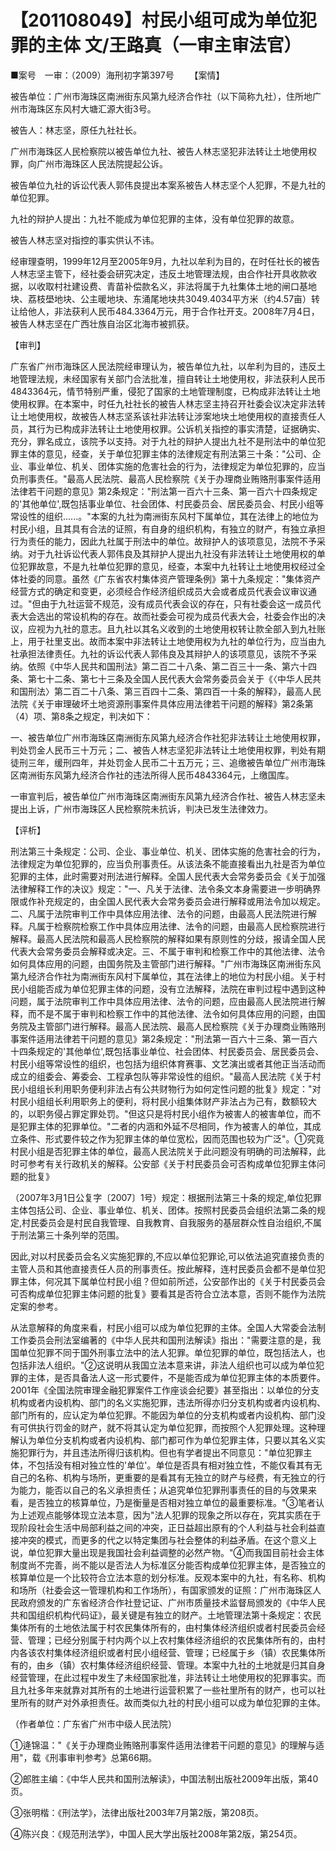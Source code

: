 # 【201108049】村民小组可成为单位犯罪的主体 文/王路真（一审主审法官）

■案号　一审：（2009）海刑初字第397号 　　【案情】

被告单位：广州市海珠区南洲街东风第九经济合作社（以下简称九社），住所地广州市海珠区东风村大塘汇源大街3号。

被告人：林志坚，原任九社社长。

广州市海珠区人民检察院以被告单位九社、被告人林志坚犯非法转让土地使用权罪，向广州市海珠区人民法院提起公诉。

被告单位九社的诉讼代表人郭伟良提出本案系被告人林志坚个人犯罪，不是九社的单位犯罪。

九社的辩护人提出：九社不能成为单位犯罪的主体，没有单位犯罪的故意。

被告人林志坚对指控的事实供认不讳。

经审理查明，1999年12月至2005年9月，九社以牟利为目的，在时任社长的被告人林志坚主管下，经社委会研究决定，违反土地管理法规，由合作社开具收款收据，以收取村社建设费、青苗补偿款名义，非法将属于九社集体土地的闸口基地块、荔枝壆地块、公主暖地块、东涌尾地块共3049.4034平方米（约4.57亩）转让给他人，非法获利人民币484.3364万元，用于合作社开支。2008年7月4日，被告人林志坚在广西壮族自治区北海市被抓获。

【审判】

广东省广州市海珠区人民法院经审理认为，被告单位九社，以牟利为目的，违反土地管理法规，未经国家有关部门合法批准，擅自转让土地使用权，非法获利人民币4843364元，情节特别严重，侵犯了国家的土地管理制度，已构成非法转让土地使用权罪。在本案中，时任九社社长的被告人林志坚主持召开社委会议决定非法转让土地使用权，故被告人林志坚系该社非法转让涉案地块土地使用权的直接责任人员，其行为已构成非法转让土地使用权罪。公诉机关指控的事实清楚，证据确实、充分，罪名成立，该院予以支持。对于九社的辩护人提出九社不是刑法中的单位犯罪主体的意见，经查，关于单位犯罪主体的法律规定有刑法第三十条："公司、企业、事业单位、机关、团体实施的危害社会的行为，法律规定为单位犯罪的，应当负刑事责任。"最高人民法院、最高人民检察院《关于办理商业贿赂刑事案件适用法律若干问题的意见》第2条规定："刑法第一百六十三条、第一百六十四条规定的'其他单位',既包括事业单位、社会团体、村民委员会、居民委员会、村民小组等常设性的组织......。"本案的九社为南洲街东风村下属单位，其在法律上的地位为村民小组，且其具有合法的证照，有自身的组织机构，有独立的财产，有独立承担行为责任的能力，因此九社属于刑法中的单位。故辩护人的该项意见，法院不予采纳。对于九社诉讼代表人郭伟良及其辩护人提出九社没有非法转让土地使用权的单位犯罪故意，不是九社单位犯罪的意见，经查，本案中九社转让土地使用权经过全体社委的同意。虽然《广东省农村集体资产管理条例》第十九条规定："集体资产经营方式的确定和变更，必须经合作经济组织成员大会或者成员代表会议审议通过。"但由于九社运营不规范，没有成员代表会议的存在，只有社委会这一成员代表大会选出的常设机构的存在。故而社委会可视为成员代表大会，社委会作出的决议，应视为九社的意志。且九社以其名义收到的土地使用权转让款全部入到九社账上，用于社里支出。故而本案中非法转让土地使用权为九社的单位行为，应当由九社承担法律责任。九社的诉讼代表人郭伟良及其辩护人的该项意见，该院不予采纳。依照《中华人民共和国刑法》第二百二十八条、第二百三十一条、第六十四条、第七十二条、第七十三条及全国人民代表大会常务委员会关于《〈中华人民共和国刑法〉第二百二十八条、第三百四十二条、第四百一十条的解释》，最高人民法院《关于审理破坏土地资源刑事案件具体应用法律若干问题的解释》第2条第（4）项、第8条之规定，判决如下：

一、被告单位广州市海珠区南洲街东风第九经济合作社犯非法转让土地使用权罪，判处罚金人民币三十万元；二、被告人林志坚犯非法转让土地使用权罪，判处有期徒刑三年，缓刑四年，并处罚金人民币二十五万元；三、追缴被告单位广州市海珠区南洲街东风第九经济合作社的违法所得人民币4843364元，上缴国库。

一审宣判后，被告单位广州市海珠区南洲街东风第九经济合作社、被告人林志坚未提出上诉，广州市海珠区人民检察院未抗诉，判决已发生法律效力。

【评析】

刑法第三十条规定：公司、企业、事业单位、机关、团体实施的危害社会的行为，法律规定为单位犯罪的，应当负刑事责任。从该法条不能直接看出九社是否为单位犯罪的主体，此时需要对刑法进行解释。全国人民代表大会常务委员会《关于加强法律解释工作的决议》规定："一、凡关于法律、法令条文本身需要进一步明确界限或作补充规定的，由全国人民代表大会常务委员会进行解释或用法令加以规定。二、凡属于法院审判工作中具体应用法律、法令的问题，由最高人民法院进行解释。凡属于检察院检察工作中具体应用法律、法令的问题，由最高人民检察院进行解释。最高人民法院和最高人民检察院的解释如果有原则性的分歧，报请全国人民代表大会常务委员会解释或决定。三、不属于审判和检察工作中的其他法律、法令如何具体应用的问题，由国务院及主管部门进行解释。"广州市海珠区南洲街东风第九经济合作社为南洲街东风村下属单位，其在法律上的地位为村民小组。关于村民小组能否成为单位犯罪主体的问题，没有立法解释，法院在审判过程中遇到这种问题，属于法院审判工作中具体应用法律、法令的问题，应由最高人民法院进行解释，而不是不属于审判和检察工作中的其他法律、法令如何具体应用的问题，由国务院及主管部门进行解释。最高人民法院、最高人民检察院《关于办理商业贿赂刑事案件适用法律若干问题的意见》第2条规定："刑法第一百六十三条、第一百六十四条规定的'其他单位',既包括事业单位、社会团体、村民委员会、居民委员会、村民小组等常设性的组织，也包括为组织体育赛事、文艺演出或者其他正当活动而成立的组委会、筹委会、工程承包队等非常设性的组织。"最高人民法院《关于村民小组组长利用职务便利非法占有公共财物行为如何定性问题的批复》规定："对村民小组组长利用职务上的便利，将村民小组集体财产非法占为己有，数额较大的，以职务侵占罪定罪处罚。"但这只是将村民小组作为被害人的被害单位，而不是犯罪主体的犯罪单位。"二者的内涵和外延不尽相同，作为被害人的单位，其成立条件、形式要件较之作为犯罪主体的单位宽松，因而范围也较为广泛"。①究竟村民小组是否犯罪主体的单位，最高人民法院关于此问题没有明确的司法解释，此时可参考有关行政机关的解释。公安部《关于村民委员会可否构成单位犯罪主体问题的批复》

（2007年3月1日公复字〔2007〕1号）规定：根据刑法第三十条的规定,单位犯罪主体包括公司、企业、事业单位、机关、团体。按照村民委员会组织法第二条的规定,村民委员会是村民自我管理、自我教育、自我服务的基层群众性自治组织,不属于刑法第三十条列举的范围。

因此,对以村民委员会名义实施犯罪的,不应以单位犯罪论,可以依法追究直接负责的主管人员和其他直接责任人员的刑事责任。按此解释，连村民委员会都不是单位犯罪主体，何况其下属单位村民小组？但如前所述，公安部作出的《关于村民委员会可否构成单位犯罪主体问题的批复》要看其是否符合立法本意，否则不能作为法院定案的参考。

从法意解释的角度来看，村民小组可以成为单位犯罪的主体。全国人大常委会法制工作委员会刑法室编著的《中华人民共和国刑法解读》指出："需要注意的是，我国单位犯罪不同于国外刑事立法中的法人犯罪。单位犯罪的单位，既包括法人，也包括非法人组织。"②这说明从我国立法本意来讲，非法人组织也可以成为单位犯罪的主体，是否具备法人这一形式要件，不是能否成为单位犯罪主体的本质要件。2001年《全国法院审理金融犯罪案件工作座谈会纪要》甚至指出：以单位的分支机构或者内设机构、部门的名义实施犯罪，违法所得亦归分支机构或者内设机构、部门所有的，应认定为单位犯罪。不能因为单位的分支机构或者内设机构、部门没有可供执行罚金的财产，就不将其认定为单位犯罪，而按照个人犯罪处理。这种理解认为单位分支机构或者内设机构、部门都可作为单位犯罪主体，只要以其名义实施犯罪行为，并且违法所得归该机构。但也有学者提出不同意见："单位犯罪主体，不包括没有相对独立性的'单位'。单位是否具有相对独立性，不能仅看其有无自己的名称、机构与场所，更重要的是看其有无独立的财产与经费，有无独立的行为能力，能否以自己的名义承担责任；从追究单位犯罪刑事责任的目的与效果来看，是否独立的核算单位，乃是衡量是否相对独立单位的最重要标准。"③笔者认为上述观点能够体现立法本意，因为"法人犯罪的现象之所以存在，究其实质在于现阶段社会生活中局部利益之间的冲突，正日益超出原有的个人利益与社会利益直接冲突的模式，而更多的代之以特定集团与社会整体的利益矛盾。在这个意义上说，单位犯罪大量出现是我国社会利益调整的必然产物。"④而我国目前社会主体制度尚不完善，尚不能以是否法人为标准区分能否构成单位犯罪主体，是否独立的核算单位是一个比较符合立法本意的划分标准。反观本案中的九社，有名称、机构和场所（社委会这一管理机构和工作场所），有国家颁发的证照：广州市海珠区人民政府颁发的广东省经济合作社登记证、广州市质量技术监督局颁发的《中华人民共和国组织机构代码证》，最关键是有独立的财产。土地管理法第十条规定：农民集体所有的土地依法属于村农民集体所有的，由村集体经济组织或者村民委员会经营、管理；已经分别属于村内两个以上农村集体经济组织的农民集体所有的，由村内各该农村集体经济组织或者村民小组经营、管理；已经属于乡（镇）农民集体所有的，由乡（镇）农村集体经济组织经营、管理。本案中九社的土地就是归其自身经营管理，在此过程中发生了未经国家批准，非法转让土地使用权的犯罪事实。而且九社多年来就靠对其所有的土地进行运营积累了一些社里所有的财产，也可以社里所有的财产对外承担责任。故而类似九社的村民小组可以成为单位犯罪的主体。

（作者单位：广东省广州市中级人民法院）

①逄锦温："《关于办理商业贿赂刑事案件适用法律若干问题的意见》的理解与适用"，载《刑事审判参考》总第66期。

②郎胜主编：《中华人民共和国刑法解读》，中国法制出版社2009年出版，第40页。

③张明楷：《刑法学》，法律出版社2003年7月第2版，第208页。

④陈兴良：《规范刑法学》，中国人民大学出版社2008年第2版，第254页。